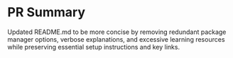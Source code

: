 # PR Summary

Updated README.md to be more concise by removing redundant package manager options, verbose explanations, and excessive learning resources while preserving essential setup instructions and key links.